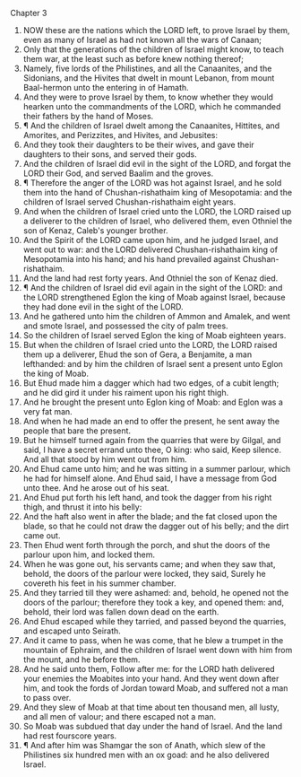 

Chapter 3

1. NOW these are the nations which the LORD left, to prove Israel by them, even as many of Israel as had not known all the wars of Canaan;
2. Only that the generations of the children of Israel might know, to teach them war, at the least such as before knew nothing thereof;
3. Namely, five lords of the Philistines, and all the Canaanites, and the Sidonians, and the Hivites that dwelt in mount Lebanon, from mount Baal-hermon unto the entering in of Hamath.
4. And they were to prove Israel by them, to know whether they would hearken unto the commandments of the LORD, which he commanded their fathers by the hand of Moses.
5. ¶ And the children of Israel dwelt among the Canaanites, Hittites, and Amorites, and Perizzites, and Hivites, and Jebusites:
6. And they took their daughters to be their wives, and gave their daughters to their sons, and served their gods.
7. And the children of Israel did evil in the sight of the LORD, and forgat the LORD their God, and served Baalim and the groves.
8. ¶ Therefore the anger of the LORD was hot against Israel, and he sold them into the hand of Chushan-rishathaim king of Mesopotamia: and the children of Israel served Chushan-rishathaim eight years.
9. And when the children of Israel cried unto the LORD, the LORD raised up a deliverer to the children of Israel, who delivered them, even Othniel the son of Kenaz, Caleb's younger brother.
10. And the Spirit of the LORD came upon him, and he judged Israel, and went out to war: and the LORD delivered Chushan-rishathaim king of Mesopotamia into his hand; and his hand prevailed against Chushan-rishathaim.
11. And the land had rest forty years.  And Othniel the son of Kenaz died.
12. ¶ And the children of Israel did evil again in the sight of the LORD: and the LORD strengthened Eglon the king of Moab against Israel, because they had done evil in the sight of the LORD.
13. And he gathered unto him the children of Ammon and Amalek, and went and smote Israel, and possessed the city of palm trees.
14. So the children of Israel served Eglon the king of Moab eighteen years.
15. But when the children of Israel cried unto the LORD, the LORD raised them up a deliverer, Ehud the son of Gera, a Benjamite, a man lefthanded: and by him the children of Israel sent a present unto Eglon the king of Moab.
16. But Ehud made him a dagger which had two edges, of a cubit length; and he did gird it under his raiment upon his right thigh.
17. And he brought the present unto Eglon king of Moab: and Eglon was a very fat man.
18. And when he had made an end to offer the present, he sent away the people that bare the present.
19. But he himself turned again from the quarries that were by Gilgal, and said, I have a secret errand unto thee, O king: who said, Keep silence.  And all that stood by him went out from him.
20. And Ehud came unto him; and he was sitting in a summer parlour, which he had for himself alone.  And Ehud said, I have a message from God unto thee.  And he arose out of his seat.
21. And Ehud put forth his left hand, and took the dagger from his right thigh, and thrust it into his belly:
22. And the haft also went in after the blade; and the fat closed upon the blade, so that he could not draw the dagger out of his belly; and the dirt came out.
23. Then Ehud went forth through the porch, and shut the doors of the parlour upon him, and locked them.
24. When he was gone out, his servants came; and when they saw that, behold, the doors of the parlour were locked, they said, Surely he covereth his feet in his summer chamber.
25. And they tarried till they were ashamed: and, behold, he opened not the doors of the parlour; therefore they took a key, and opened them: and, behold, their lord was fallen down dead on the earth.
26. And Ehud escaped while they tarried, and passed beyond the quarries, and escaped unto Seirath.
27. And it came to pass, when he was come, that he blew a trumpet in the mountain of Ephraim, and the children of Israel went down with him from the mount, and he before them.
28. And he said unto them, Follow after me: for the LORD hath delivered your enemies the Moabites into your hand.  And they went down after him, and took the fords of Jordan toward Moab, and suffered not a man to pass over.
29. And they slew of Moab at that time about ten thousand men, all lusty, and all men of valour; and there escaped not a man.
30. So Moab was subdued that day under the hand of Israel.  And the land had rest fourscore years.
31. ¶ And after him was Shamgar the son of Anath, which slew of the Philistines six hundred men with an ox goad: and he also delivered Israel.
